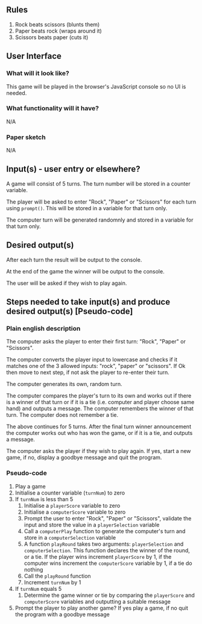 ## Rules

1. Rock beats scissors (blunts them)
2. Paper beats rock (wraps around it)
3. Scissors beats paper (cuts it)

## User Interface

### What will it look like?

This game will be played in the browser's JavaScript console so no UI is needed.

### What functionality will it have?

N/A

### Paper sketch

N/A

## Input(s) - user entry or elsewhere?

A game will consist of 5 turns. The turn number will be stored in a counter variable.

The player will be asked to enter "Rock", "Paper" or "Scissors" for each turn using `prompt()`. This will be stored in a variable for that turn only.

The computer turn will be generated randomnly and stored in a variable for that turn only.

## Desired output(s)

After each turn the result will be output to the console.

At the end of the game the winner will be output to the console.

The user will be asked if they wish to play again.

## Steps needed to take input(s) and produce desired output(s) [Pseudo-code]

### Plain english description

The computer asks the player to enter their first turn: "Rock", "Paper" or "Scissors".

The computer converts the player input to lowercase and checks if it matches one of the 3 allowed inputs: "rock", "paper" or "scissors". If Ok then move to next step, if not ask the player to re-enter their turn.

The computer generates its own, random turn.

The computer compares the player's turn to its own and works out if there is a winner of that turn or if it is a tie (i.e. computer and player choose same hand) and outputs a message. The computer remembers the winner of that turn. The computer does not remember a tie.

The above continues for 5 turns. After the final turn winner announcement the computer works out who has won the game, or if it is a tie, and outputs a message.

The computer asks the player if they wish to play again. If yes, start a new game, if no, display a goodbye message and quit the program.

### Pseudo-code

1. Play a game
2. Initialise a counter variable (`turnNum`) to zero
3. If `turnNum` is less than 5
   1. Initialise a `playerScore` variable to zero
   2. Initialise a `computerScore` variable to zero
   3. Prompt the user to enter "Rock", "Paper" or "Scissors", validate the input and store the value in a `playerSelection` variable
   4. Call a `computerPlay` function to generate the computer's turn and store in a `computerSelection` variable
   5. A function `playRound` takes two arguments: `playerSelection` and `computerSelection`. This function declares the winner of the round, or a tie. If the player wins increment `playerScore` by 1, if the computer wins increment the `computerScore` variable by 1, if a tie do nothing
   6. Call the `playRound` function
   7. Increment `turnNum` by 1
4. If `turnNum` equals 5
   1. Determine the game winner or tie by comparing the `playerScore` and `computerScore` variables and outputting a suitable message
5. Prompt the player to play another game? If yes play a game, if no quit the program with a goodbye message